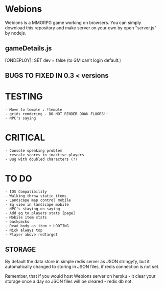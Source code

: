# Webions
  Webions is a MMORPG game working on browsers. 
  You can simply download this repository and make server on your own by open "server.js" by nodejs.

## gameDetails.js
  [ONDEPLOY]: SET dev = false (to GM can't login default.)

## BUGS TO FIXED IN 0.3 < versions

  # TESTING
    - Move to temple : !temple
    - grids rendering - DO NOT RENDER DOWN FLOORS!!
    - NPC's saying

  # CRITICAL
    - Console speaking problem
    - rescale scores in inactive players
    - Bug with doubled characters (?)
    
  # TO DO
    - IOS Compatibility
    - Walking throw static items
    - Landscape map control mobile
    - Eq view in landscape mobile
    - NPC's staying on saying
    - Add eq to players stats [page]
    - Mobile item stats
    - backpacks
    - Dead body as item + LOOTING
    - Nick always top
    - Player above redtarget

## STORAGE
  By default the data store in simple redis server as JSON stringyfy, but it automatically changed to storing in JSON files, if redis connection is not set.

  Remember, that if you would host Webions server on heroku - it clear your storage once a day so JSON files will be cleared - redis db not. 